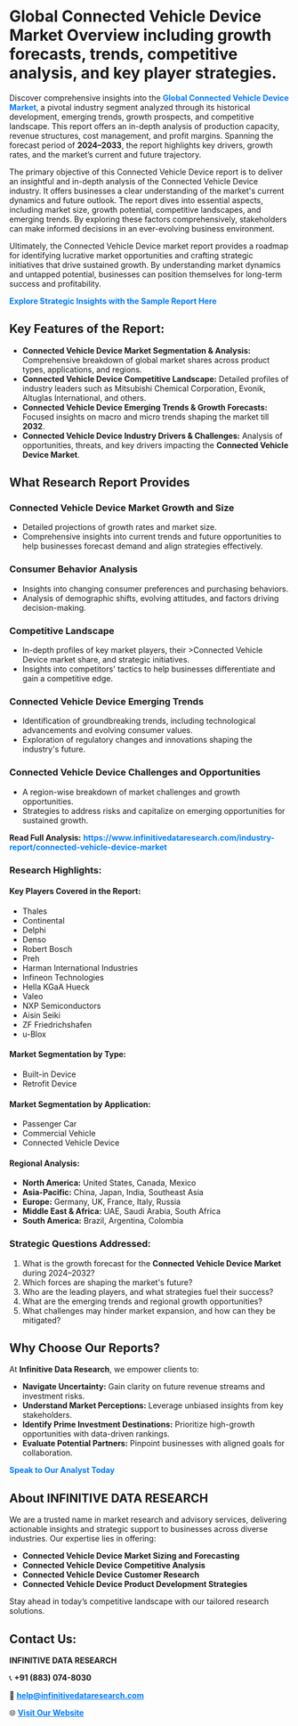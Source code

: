 <h1>Global Connected Vehicle Device Market Overview including growth forecasts, trends, competitive analysis, and key player strategies.</h1>
<p>
Discover comprehensive insights into the 
<a href="https://www.infinitivedataresearch.com/industry-report/connected-vehicle-device-market" rel="dofollow" style="color: #007BFF; text-decoration: none;"><strong>Global Connected Vehicle Device Market</strong></a>, a pivotal industry segment analyzed through its historical development, emerging trends, growth prospects, and competitive landscape. This report offers an in-depth analysis of production capacity, revenue structures, cost management, and profit margins. Spanning the forecast period of <strong>2024–2033</strong>, the report highlights key drivers, growth rates, and the market’s current and future trajectory.
</p>
<p>
The primary objective of this Connected Vehicle Device report is to deliver an insightful and in-depth analysis of the Connected Vehicle Device industry. It offers businesses a clear understanding of the market's current dynamics and future outlook. The report dives into essential aspects, including market size, growth potential, competitive landscapes, and emerging trends. By exploring these factors comprehensively, stakeholders can make informed decisions in an ever-evolving business environment.
</p>
<p>
Ultimately, the Connected Vehicle Device market report provides a roadmap for identifying lucrative market opportunities and crafting strategic initiatives that drive sustained growth. By understanding market dynamics and untapped potential, businesses can position themselves for long-term success and profitability.
</p>
<p>
<a href="https://www.infinitivedataresearch.com/request-sample/reportId=112559" style="color: #007BFF; text-decoration: none;"><strong>Explore Strategic Insights with the Sample Report Here</strong></a>
</p>

<h2>Key Features of the Report:</h2>
<ul>
<li><strong>Connected Vehicle Device Market Segmentation & Analysis:</strong> Comprehensive breakdown of global market shares across product types, applications, and regions.</li>
<li><strong>Connected Vehicle Device Competitive Landscape:</strong> Detailed profiles of industry leaders such as Mitsubishi Chemical Corporation, Evonik, Altuglas International, and others.</li>
<li><strong>Connected Vehicle Device Emerging Trends & Growth Forecasts:</strong> Focused insights on macro and micro trends shaping the market till <strong>2032</strong>.</li>
<li><strong>Connected Vehicle Device Industry Drivers & Challenges:</strong> Analysis of opportunities, threats, and key drivers impacting the <strong>Connected Vehicle Device Market</strong>.</li>
</ul>

<h2>What Research Report Provides</h2>
<h3>Connected Vehicle Device Market Growth and Size</h3>
<ul>
<li>Detailed projections of growth rates and market size.</li>
<li>Comprehensive insights into current trends and future opportunities to help businesses forecast demand and align strategies effectively.</li>
</ul>

<h3>Consumer Behavior Analysis</h3>
<ul>
<li>Insights into changing consumer preferences and purchasing behaviors.</li>
<li>Analysis of demographic shifts, evolving attitudes, and factors driving decision-making.</li>
</ul>

<h3>Competitive Landscape</h3>
<ul>
<li>In-depth profiles of key market players, their >Connected Vehicle Device market share, and strategic initiatives.</li>
<li>Insights into competitors' tactics to help businesses differentiate and gain a competitive edge.</li>
</ul>

<h3>Connected Vehicle Device Emerging Trends</h3>
<ul>
<li>Identification of groundbreaking trends, including technological advancements and evolving consumer values.</li>
<li>Exploration of regulatory changes and innovations shaping the industry's future.</li>
</ul>

<h3>Connected Vehicle Device Challenges and Opportunities</h3>
<ul>
<li>A region-wise breakdown of market challenges and growth opportunities.</li>
<li>Strategies to address risks and capitalize on emerging opportunities for sustained growth.</li>
</ul>
<p><strong>Read Full Analysis:</strong> <a href="https://www.infinitivedataresearch.com/industry-report/connected-vehicle-device-market" rel="dofollow" style="color: #007BFF; text-decoration: none;"><strong>https://www.infinitivedataresearch.com/industry-report/connected-vehicle-device-market</strong></a></p>
<h3>Research Highlights:</h3>
<h4>Key Players Covered in the Report:</h4>
<ul><li>Thales</li><li>Continental</li><li>Delphi</li><li>Denso</li><li>Robert Bosch</li><li>Preh</li><li>Harman International Industries</li><li>Infineon Technologies</li><li>Hella KGaA Hueck</li><li>Valeo</li><li>NXP Semiconductors</li><li>Aisin Seiki</li><li>ZF Friedrichshafen</li><li>u-Blox</li></ul>
<h4>Market Segmentation by Type:</h4>
<ul><li>Built-in Device</li><li>Retrofit Device</li></ul>
<h4>Market Segmentation by Application:</h4>
<ul><li>Passenger Car</li><li>Commercial Vehicle</li><li>Connected Vehicle Device</li></ul>

<h4>Regional Analysis:</h4>
<ul>
<li><strong>North America:</strong> United States, Canada, Mexico</li>
<li><strong>Asia-Pacific:</strong> China, Japan, India, Southeast Asia</li>
<li><strong>Europe:</strong> Germany, UK, France, Italy, Russia</li>
<li><strong>Middle East & Africa:</strong> UAE, Saudi Arabia, South Africa</li>
<li><strong>South America:</strong> Brazil, Argentina, Colombia</li>
</ul>

<h3>Strategic Questions Addressed:</h3>
<ol>
<li>What is the growth forecast for the <strong>Connected Vehicle Device Market</strong> during 2024–2032?</li>
<li>Which forces are shaping the market's future?</li>
<li>Who are the leading players, and what strategies fuel their success?</li>
<li>What are the emerging trends and regional growth opportunities?</li>
<li>What challenges may hinder market expansion, and how can they be mitigated?</li>
</ol>

<h2>Why Choose Our Reports?</h2>
<p>At <strong>Infinitive Data Research</strong>, we empower clients to:</p>
<ul>
<li><strong>Navigate Uncertainty:</strong> Gain clarity on future revenue streams and investment risks.</li>
<li><strong>Understand Market Perceptions:</strong> Leverage unbiased insights from key stakeholders.</li>
<li><strong>Identify Prime Investment Destinations:</strong> Prioritize high-growth opportunities with data-driven rankings.</li>
<li><strong>Evaluate Potential Partners:</strong> Pinpoint businesses with aligned goals for collaboration.</li>
</ul>
<p><a href="https://www.infinitivedataresearch.com/industry-report/connected-vehicle-device-market" rel="dofollow" style="color: #007BFF; text-decoration: none;"><strong>Speak to Our Analyst Today</strong></a></p>

<h2>About INFINITIVE DATA RESEARCH</h2>
<p>We are a trusted name in market research and advisory services, delivering actionable insights and strategic support to businesses across diverse industries. Our expertise lies in offering:</p>
<ul>
<li><strong>Connected Vehicle Device Market Sizing and Forecasting</strong></li>
<li><strong>Connected Vehicle Device Competitive Analysis</strong></li>
<li><strong>Connected Vehicle Device Customer Research</strong></li>
<li><strong>Connected Vehicle Device Product Development Strategies</strong></li>
</ul>
<p>Stay ahead in today’s competitive landscape with our tailored research solutions.</p>

<h2>Contact Us:</h2>
<p><strong>INFINITIVE DATA RESEARCH</strong></p>
<p>📞 <strong>+91 (883) 074-8030</strong></p>
<p>📧 <strong><a href="mailto:help@infinitivedataresearch.com" style="color: #007BFF;">help@infinitivedataresearch.com</a></strong></p>
<p>🌐 <strong><a href="https://www.infinitivedataresearch.com" rel="dofollow" style="color: #007BFF;">Visit Our Website</a></strong></p>
